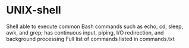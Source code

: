 # UNIX-shell
Shell able to execute common Bash commands such as echo, cd, sleep, awk, and grep; has continuous input, piping, I/O redirection, and background processing
Full list of commands listed in commands.txt
